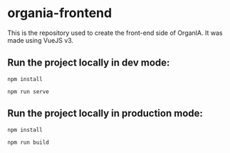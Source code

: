# organia-frontend

This is the repository used to create the front-end side of OrganIA.
It was made using VueJS v3.

## Run the project locally in dev mode:
```
npm install
```
```
npm run serve
```
## Run the project locally in production mode:
```
npm install
```
```
npm run build
```
